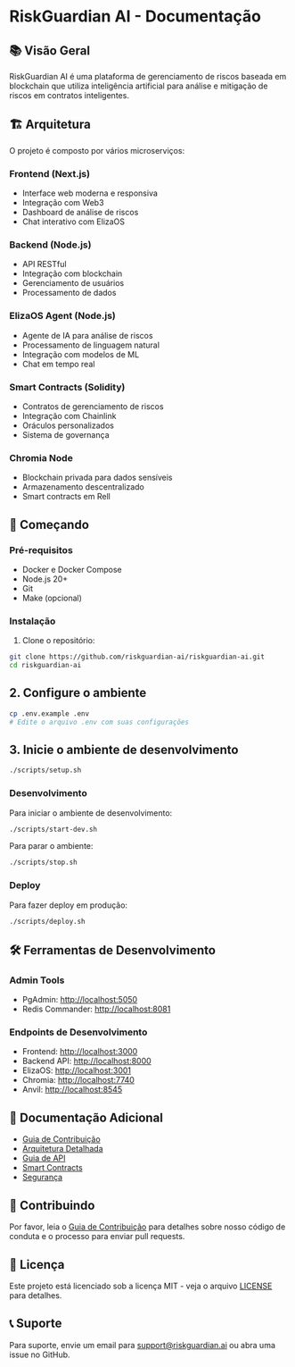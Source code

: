 # RiskGuardian AI - Documentação

## 📚 Visão Geral

RiskGuardian AI é uma plataforma de gerenciamento de riscos baseada em blockchain que utiliza inteligência artificial para análise e mitigação de riscos em contratos inteligentes.

## 🏗️ Arquitetura

O projeto é composto por vários microserviços:

### Frontend (Next.js)

- Interface web moderna e responsiva
- Integração com Web3
- Dashboard de análise de riscos
- Chat interativo com ElizaOS

### Backend (Node.js)

- API RESTful
- Integração com blockchain
- Gerenciamento de usuários
- Processamento de dados

### ElizaOS Agent (Node.js)

- Agente de IA para análise de riscos
- Processamento de linguagem natural
- Integração com modelos de ML
- Chat em tempo real

### Smart Contracts (Solidity)

- Contratos de gerenciamento de riscos
- Integração com Chainlink
- Oráculos personalizados
- Sistema de governança

### Chromia Node

- Blockchain privada para dados sensíveis
- Armazenamento descentralizado
- Smart contracts em Rell

## 🚀 Começando

### Pré-requisitos

- Docker e Docker Compose
- Node.js 20+
- Git
- Make (opcional)

### Instalação

1. Clone o repositório:

```bash
git clone https://github.com/riskguardian-ai/riskguardian-ai.git
cd riskguardian-ai
```

## 2. Configure o ambiente

```bash
cp .env.example .env
# Edite o arquivo .env com suas configurações
```

## 3. Inicie o ambiente de desenvolvimento

```bash
./scripts/setup.sh
```

### Desenvolvimento

Para iniciar o ambiente de desenvolvimento:

```bash
./scripts/start-dev.sh
```

Para parar o ambiente:

```bash
./scripts/stop.sh
```

### Deploy

Para fazer deploy em produção:

```bash
./scripts/deploy.sh
```

## 🛠️ Ferramentas de Desenvolvimento

### Admin Tools

- PgAdmin: <http://localhost:5050>
- Redis Commander: <http://localhost:8081>

### Endpoints de Desenvolvimento

- Frontend: <http://localhost:3000>
- Backend API: <http://localhost:8000>
- ElizaOS: <http://localhost:3001>
- Chromia: <http://localhost:7740>
- Anvil: <http://localhost:8545>

## 📝 Documentação Adicional

- [Guia de Contribuição](CONTRIBUTING.md)
- [Arquitetura Detalhada](ARCHITECTURE.md)
- [Guia de API](API.md)
- [Smart Contracts](SMART_CONTRACTS.md)
- [Segurança](SECURITY.md)

## 🤝 Contribuindo

Por favor, leia o [Guia de Contribuição](CONTRIBUTING.md) para detalhes sobre nosso código de conduta e o processo para enviar pull requests.

## 📄 Licença

Este projeto está licenciado sob a licença MIT - veja o arquivo [LICENSE](LICENSE) para detalhes.

## 📞 Suporte

Para suporte, envie um email para <support@riskguardian.ai> ou abra uma issue no GitHub.
